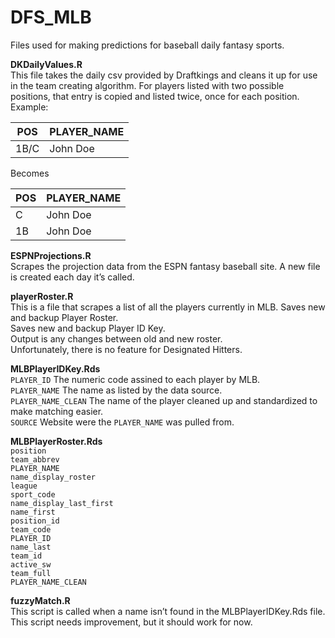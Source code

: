 # DFS_MLB
Files used for making predictions for baseball daily fantasy sports.

**DKDailyValues.R**  
This file takes the daily csv provided by Draftkings and cleans it up for use in the team creating algorithm.  For players listed with two possible positions, that entry is copied and listed twice, once for each position. 
Example:  

| POS  | PLAYER_NAME |
| ------------- | ------------- |
| 1B/C  | John Doe  |  

Becomes  

| POS  | PLAYER_NAME |
| ------------- | ------------- |
| C  | John Doe  |  
| 1B  | John Doe  |  


**ESPNProjections.R**  
Scrapes the projection data from the ESPN fantasy baseball site.  A new file is created each day it’s called. 

**playerRoster.R**  
  This is a file that scrapes a list of all the players currently in MLB. 
  Saves new and backup Player Roster.  
	Saves new and backup Player ID Key.  
	Output is any changes between old and new roster.  
  Unfortunately, there is no feature for Designated Hitters. 

**MLBPlayerIDKey.Rds**  
  `PLAYER_ID` The numeric code assined to each player by MLB.  
  `PLAYER_NAME` The name as listed by the data source.  
  `PLAYER_NAME_CLEAN` The name of the player cleaned up and standardized to make matching easier.  
  `SOURCE` Website were the `PLAYER_NAME` was pulled from.
  
**MLBPlayerRoster.Rds**  
	`position`  
	`team_abbrev`  
	`PLAYER_NAME`  
	`name_display_roster`  
	`league`  
	`sport_code`  
	`name_display_last_first`  
	`name_first`  
	`position_id`  
	`team_code`  
	`PLAYER_ID`  
	`name_last`  
	`team_id`  
	`active_sw`  
	`team_full`  
	`PLAYER_NAME_CLEAN`  


**fuzzyMatch.R**  
This script is called when a name isn’t found in the MLBPlayerIDKey.Rds file.  This script needs improvement, but it should work for now.   

  

